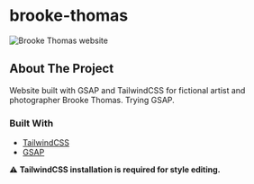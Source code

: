 # brooke-thomas
![Brooke Thomas website](https://i.giphy.com/media/pifTUkNAr8WiDGH7Tc/giphy.webp)

## About The Project

Website built with GSAP and TailwindCSS for fictional artist and photographer Brooke Thomas. Trying GSAP.

### Built With

* [TailwindCSS](https://tailwindcss.com/docs/installation)
* [GSAP](https://greensock.com/docs/v3/Installation)

:warning: **TailwindCSS installation is required for style editing.**
